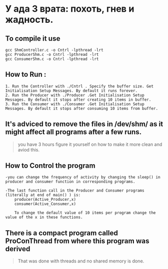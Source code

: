 # У ада 3 врата: похоть, гнев и жадность.
## To compile it use
    gcc ShmController.c -o Cntrl -lpthread -lrt
    gcc ProducerShm.c -o Cntrl -lpthread -lrt
    gcc ConsumerShm.c -o Cntrl -lpthread -lrt
## How to Run :
    1. Run the Controller with ./Cntrl . Specify the buffer size. Get Initialisation Setup Messages. By default it runs forever.
    2. Run the Producer with ./Producer .Get Initialisation Setup Messages. By default it stops after creating 10 items in buffer.
    3. Run the Consumer with ./Consumer .Get Initialisation Setup Messages. By default it stops after consuming 10 items from buffer.

## It's adviced to remove the files in /dev/shm/ as it might affect all programs after a few runs.
> you have 3 hours figure it yourself on how to make it more clean and aviod this.
## How to Control the program
    -you can change the frequency of activity by changing the sleep() in producer and consumer function in corresponding programs.

    -The last function call in the Producer and Consumer programs (literally at end of main() ) is: 
        producer(Active_Producer,x)
        consumer(Active_Consumer,x)

        To change the default value of 10 items per program change the value of the x in these functions.
## There is a compact program called ProConThread from where this program was derived
> That was done with threads and no shared memory is done.